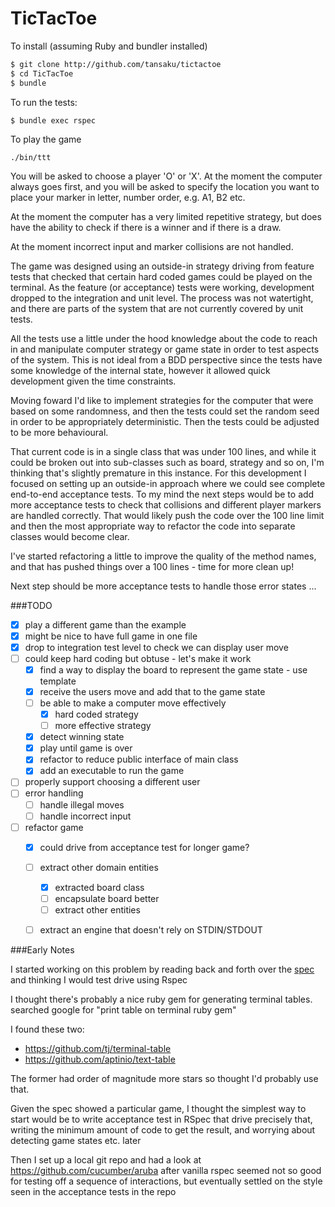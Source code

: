 TicTacToe
=========

To install (assuming Ruby and bundler installed)

```sh
$ git clone http://github.com/tansaku/tictactoe
$ cd TicTacToe
$ bundle
```
To run the tests:

```
$ bundle exec rspec
```

To play the game 

```
./bin/ttt
```

You will be asked to choose a player 'O' or 'X'.  At the moment the computer always goes first, and you will be asked to specify the location you want to place your marker in letter, number order, e.g. A1, B2 etc.

At the moment the computer has a very limited repetitive strategy, but does have the ability to check if there is a winner and if there is a draw.

At the moment incorrect input and marker collisions are not handled.

The game was designed using an outside-in strategy driving from feature tests that checked that certain hard coded games could be played on the terminal.  As the feature (or acceptance) tests were working, development dropped to the integration and unit level.  The process was not watertight, and there are parts of the system that are not currently covered by unit tests.

All the tests use a little under the hood knowledge about the code to reach in and manipulate computer strategy or game state in order to test aspects of the system.  This is not ideal from a BDD perspective since the tests have some knowledge of the internal state, however it allowed quick development given the time constraints.

Moving foward I'd like to implement strategies for the computer that were based on some randomness, and then the tests could set the random seed in order to be appropriately deterministic.  Then the tests could be adjusted to be more behavioural.

That current code is in a single class that was under 100 lines, and while it could be broken out into sub-classes such as board, strategy and so on, I'm thinking that's slightly premature in this instance.  For this development I focused on setting up an outside-in approach where we could see complete end-to-end acceptance tests.  To my mind the next steps would be to add more acceptance tests to check that collisions and different player markers are handled correctly.  That would likely push the code over the 100 line limit and then the most appropriate way to refactor the code into separate classes would become clear.

I've started refactoring a little to improve the quality of the method names, and that has pushed things over a 100 lines - time for more clean up!

Next step should be more acceptance tests to handle those error states ...

###TODO

* [x] play a different game than the example
* [x] might be nice to have full game in one file
* [x] drop to integration test level to check we can display user move
* [ ] could keep hard coding but obtuse - let's make it work
  - [x] find a way to display the board to represent the game state - use template
  - [x] receive the users move and add that to the game state
  - [ ] be able to make a computer move effectively
    - [x] hard coded strategy
    - [ ] more effective strategy
  - [x] detect winning state
  - [x] play until game is over
  - [x] refactor to reduce public interface of main class
  - [x] add an executable to run the game 
* [ ] properly support choosing a different user  
* [ ] error handling
  - [ ] handle illegal moves
  - [ ] handle incorrect input
* [ ] refactor game 
  - [x] could drive from acceptance test for longer game?
  - [ ] extract other domain entities
    - [x] extracted board class
    - [ ] encapsulate board better
    - [ ] extract other entities
  - [ ] extract an engine that doesn't rely on STDIN/STDOUT


###Early Notes

I started working on this problem by reading back and forth over the [spec](specifications.md) and thinking I would test drive using Rspec

I thought there's probably a nice ruby gem for generating terminal tables. searched google for "print table on terminal ruby gem"

I found these two:

* https://github.com/tj/terminal-table
* https://github.com/aptinio/text-table

The former had order of magnitude more stars so thought I'd probably use that.

Given the spec showed a particular game, I thought the simplest way to start would be to write acceptance test in RSpec that drive precisely that, writing the minimum amount of code to get the result, and worrying about detecting game states etc. later

Then I set up a local git repo and had a look at https://github.com/cucumber/aruba after vanilla rspec seemed not so good for testing off a sequence of interactions, but eventually settled on the style seen in the acceptance tests in the repo  

